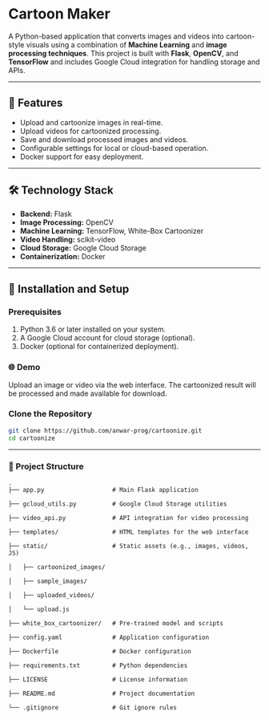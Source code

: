 # Cartoon Maker

A Python-based application that converts images and videos into cartoon-style visuals using a combination of **Machine Learning** and **image processing techniques**. This project is built with **Flask**, **OpenCV**, and **TensorFlow** and includes Google Cloud integration for handling storage and APIs.

---

## 🎯 Features
- Upload and cartoonize images in real-time.
- Upload videos for cartoonized processing.
- Save and download processed images and videos.
- Configurable settings for local or cloud-based operation.
- Docker support for easy deployment.

---

## 🛠️ Technology Stack
- **Backend:** Flask
- **Image Processing:** OpenCV
- **Machine Learning:** TensorFlow, White-Box Cartoonizer
- **Video Handling:** scikit-video
- **Cloud Storage:** Google Cloud Storage
- **Containerization:** Docker

---

## 🚀 Installation and Setup

### Prerequisites
1. Python 3.6 or later installed on your system.
2. A Google Cloud account for cloud storage (optional).
3. Docker (optional for containerized deployment).

### 🌐 Demo
Upload an image or video via the web interface.
The cartoonized result will be processed and made available for download.


### Clone the Repository
```bash
git clone https://github.com/anwar-prog/cartoonize.git
cd cartoonize
```
---

### 📂 Project Structure

```
.
├── app.py                   # Main Flask application

├── gcloud_utils.py          # Google Cloud Storage utilities

├── video_api.py             # API integration for video processing

├── templates/               # HTML templates for the web interface

├── static/                  # Static assets (e.g., images, videos, JS)

│   ├── cartoonized_images/

│   ├── sample_images/

│   ├── uploaded_videos/

│   └── upload.js

├── white_box_cartoonizer/   # Pre-trained model and scripts

├── config.yaml              # Application configuration

├── Dockerfile               # Docker configuration

├── requirements.txt         # Python dependencies

├── LICENSE                  # License information

├── README.md                # Project documentation

└── .gitignore               # Git ignore rules
```

